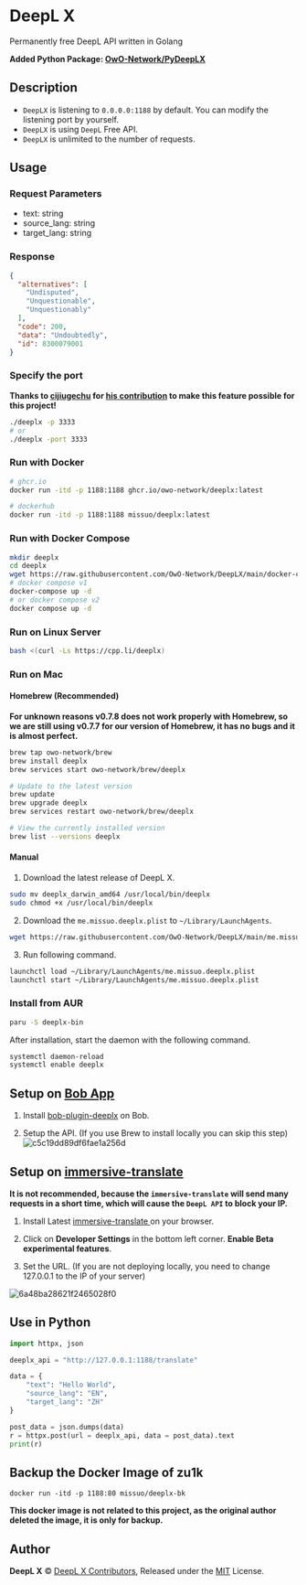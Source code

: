 <!--
 * @Author: Vincent Young
 * @Date: 2022-10-18 07:32:29
 * @LastEditors: Vincent Young
 * @LastEditTime: 2023-04-23 13:49:08
 * @FilePath: /DeepLX/README.md
 * @Telegram: https://t.me/missuo
 * 
 * Copyright © 2022 by Vincent, All Rights Reserved. 
-->
# DeepL X
Permanently free DeepL API written in Golang

**Added Python Package: [OwO-Network/PyDeepLX](https://github.com/OwO-Network/PyDeepLX)**

## Description
- `DeepLX` is listening to `0.0.0.0:1188` by default. You can modify the listening port by yourself.
- `DeepLX` is using `DeepL` Free API.
- `DeepLX` is unlimited to the number of requests.

## Usage
### Request Parameters
- text: string
- source_lang: string
- target_lang: string

### Response
```json
{
  "alternatives": [
    "Undisputed",
    "Unquestionable",
    "Unquestionably"
  ],
  "code": 200,
  "data": "Undoubtedly",
  "id": 8300079001
}
```
### Specify the port
**Thanks to [cijiugechu](https://github.com/cijiugechu) for [his contribution](https://github.com/OwO-Network/DeepLX/commit/4a0920579ea868b0f05ccdff6bceae316bfd5dc8) to make this feature possible for this project!**
```bash
./deeplx -p 3333
# or
./deeplx -port 3333
```

### Run with Docker
```bash
# ghcr.io
docker run -itd -p 1188:1188 ghcr.io/owo-network/deeplx:latest

# dockerhub
docker run -itd -p 1188:1188 missuo/deeplx:latest
```

### Run with Docker Compose
```bash
mkdir deeplx
cd deeplx
wget https://raw.githubusercontent.com/OwO-Network/DeepLX/main/docker-compose.yaml
# docker compose v1
docker-compose up -d
# or docker compose v2
docker compose up -d
```

### Run on Linux Server
```bash
bash <(curl -Ls https://cpp.li/deeplx)
```

### Run on Mac
#### Homebrew (Recommended)
**For unknown reasons v0.7.8 does not work properly with Homebrew, so we are still using v0.7.7 for our version of Homebrew, it has no bugs and it is almost perfect.**
```bash
brew tap owo-network/brew
brew install deeplx
brew services start owo-network/brew/deeplx

# Update to the latest version
brew update
brew upgrade deeplx
brew services restart owo-network/brew/deeplx

# View the currently installed version
brew list --versions deeplx
```

#### Manual
1. Download  the latest release of DeepL X.
```bash
sudo mv deeplx_darwin_amd64 /usr/local/bin/deeplx
sudo chmod +x /usr/local/bin/deeplx
```

2. Download the `me.missuo.deeplx.plist` to `~/Library/LaunchAgents`.
```bash
wget https://raw.githubusercontent.com/OwO-Network/DeepLX/main/me.missuo.deeplx.plist -O ~/Library/LaunchAgents/me.missuo.deeplx.plist
```
3. Run following command.
```bash
launchctl load ~/Library/LaunchAgents/me.missuo.deeplx.plist
launchctl start ~/Library/LaunchAgents/me.missuo.deeplx.plist
```

### Install from AUR
```bash
paru -S deeplx-bin
```

After installation, start the daemon with the following command.

```bash
systemctl daemon-reload
systemctl enable deeplx

```
## Setup on [Bob App](https://bobtranslate.com/)
1. Install [bob-plugin-deeplx](https://github.com/missuo/bob-plugin-deeplx) on Bob.

2. Setup the API. (If you use Brew to install locally you can skip this step)
![c5c19dd89df6fae1a256d](https://missuo.ru/file/c5c19dd89df6fae1a256d.png)

## Setup on [immersive-translate](https://github.com/immersive-translate/immersive-translate)
**It is not recommended, because the `immersive-translate` will send many requests in a short time, which will cause the `DeepL API` to block your IP.**

1. Install Latest [immersive-translate ](https://github.com/immersive-translate/immersive-translate/releases) on your browser.

2. Click on **Developer Settings** in the bottom left corner. **Enable Beta experimental features**.

3. Set the URL. (If you are not deploying locally, you need to change 127.0.0.1 to the IP of your server)

![6a48ba28621f2465028f0](https://missuo.ru/file/6a48ba28621f2465028f0.png)

## Use in Python
```python
import httpx, json

deeplx_api = "http://127.0.0.1:1188/translate"

data = {
	"text": "Hello World",
	"source_lang": "EN",
	"target_lang": "ZH"
}

post_data = json.dumps(data)
r = httpx.post(url = deeplx_api, data = post_data).text
print(r)
```

## Backup the Docker Image of zu1k
```shell
docker run -itd -p 1188:80 missuo/deeplx-bk
```
**This docker image is not related to this project, as the original author deleted the image, it is only for backup.**

## Author
**DeepL X** © [DeepL X Contributors](https://github.com/OwO-Network/DeepLX/graphs/contributors), Released under the [MIT](./LICENSE) License.<br>
